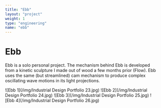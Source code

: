 ```yaml
---
title: "Ebb"
layout: "project"
weight: 1
type: "engineering"
name: "ebb"
---
```


# Ebb

Ebb is a solo personal project. The mechanism behind Ebb is developed from a kinetic sculpture I made out of wood a few months prior (Flow). Ebb uses the same (but streamlined) cam mechanism to produce complex oscillating wave motions in its light projections.


![Ebb 1](/img/Industrial Design Portfolio 23.jpg)
![Ebb 2](/img/Industrial Design Portfolio 24.jpg)
![Ebb 3](/img/Industrial Design Portfolio 25.jpg)
![Ebb 4](/img/Industrial Design Portfolio 26.jpg)
